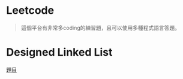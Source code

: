 # Leetcode
>這個平台有非常多coding的練習題，且可以使用多種程式語言答題。

# Designed Linked List
[題目](https://leetcode.com/problems/design-linked-list/)

